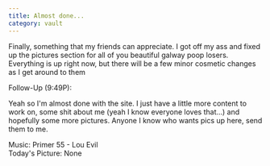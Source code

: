 ```yaml
---
title: Almost done...
category: vault
---
```


Finally, something that my friends can appreciate. I got off my ass and fixed
up the pictures section for all of you beautiful galway poop losers.
Everything is up right now, but there will be a few minor cosmetic changes as
I get around to them

Follow-Up (9:49P):

Yeah so I'm almost done with the site. I just have a little more content to
work on, some shit about me (yeah I know everyone loves that...) and hopefully
some more pictures. Anyone I know who wants pics up here, send them to me.

Music: Primer 55 - Lou Evil  
Today's Picture: None
